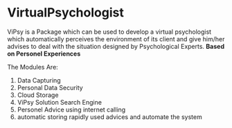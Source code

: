 # VirtualPsychologist
ViPsy is a Package which can be used to develop a virtual psychologist which automatically perceives the environment of its client and give him/her advises to deal with the situation designed by Psychological Experts. 
**Based on Personel Experiences**

The Modules Are:
1. Data Capturing
2. Personal Data Security
3. Cloud Storage
4. ViPsy Solution Search Engine
5. Personel Advice using internet calling
6. automatic storing rapidly used advices and automate the system
